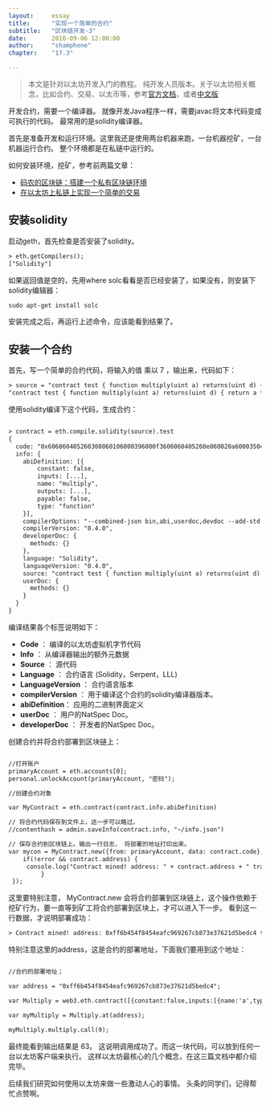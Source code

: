 ```yaml
---
layout: 	essay
title: 		"实现一个简单的合约"
subtitle: 	"区块链开发-3"
date: 		2016-09-06 12:00:00
author: 	"shamphone"
chapter:	"17.3"

---
```


> 本文是针对以太坊开发入门的教程。 纯开发人员版本。关于以太坊相关概念，比如合约、交易、以太币等，参考[官方文档](https://github.com/ethereum/go-ethereum/wiki/Contracts-and-Transactions)，或者[中文版](http://wangxiaoming.com/blog/archives/)

开发合约，需要一个编译器。 就像开发Java程序一样，需要javac将文本代码变成可执行的代码。 最常用的是solidity编译器。

首先是准备开发和运行环境。这里我还是使用两台机器来跑，一台机器挖矿，一台机器运行合约。 整个环境都是在私链中运行的。 

如何安装环境，挖矿，参考前两篇文章：

- [码农的区块链：搭建一个私有区块链环境](/essay/2016/09/02/ethereum-1/)
- [在以太坊上私链上实现一个简单的交易](/essay/2016/09/04/ethereum-2/)

##  安装solidity

启动geth，首先检查是否安装了solidity。

```hbs
> eth.getCompilers();
["Solidity"]
```

如果返回值是空的，先用where solc看看是否已经安装了，如果没有，则安装下solidity编辑器：

```hbs
sudo apt-get install solc
```

安装完成之后，再运行上述命令，应该能看到结果了。 


## 安装一个合约

首先，写一个简单的合约代码，将输入的值 乘以 7 ，输出来，代码如下：

```hbs
> source = "contract test { function multiply(uint a) returns(uint d) { return a * 7; } }"
"contract test { function multiply(uint a) returns(uint d) { return a * 7; } }"
```

使用solidity编译下这个代码，生成合约：

```hbs

> contract = eth.compile.solidity(source).test
{
  code: "0x606060405260308060106000396000f3606060405260e060020a6000350463c6888fa18114601c575b6002565b346002576007600435026060908152602090f3",
  info: {
    abiDefinition: [{
        constant: false,
        inputs: [...],
        name: "multiply",
        outputs: [...],
        payable: false,
        type: "function"
    }],
    compilerOptions: "--combined-json bin,abi,userdoc,devdoc --add-std --optimize",
    compilerVersion: "0.4.0",
    developerDoc: {
      methods: {}
    },
    language: "Solidity",
    languageVersion: "0.4.0",
    source: "contract test { function multiply(uint a) returns(uint d) { return a * 7; } }",
    userDoc: {
      methods: {}
    }
  }
}

```

编译结果各个标签说明如下：

- **Code** ： 编译的以太坊虚拟机字节代码
- **Info** ： 从编译器输出的额外元数据
- **Source** ： 源代码
- **Language** ： 合约语言 (Solidity，Serpent，LLL)
- **LanguageVersion** ： 合约语言版本
- **compilerVersion** ： 用于编译这个合约的solidity编译器版本。
- **abiDefinition**： 应用的二进制界面定义
- **userDoc** ： 用户的NatSpec Doc。
- **developerDoc** ： 开发者的NatSpec Doc。

 创建合约并将合约部署到区块链上：

```hbs

//打开账户
primaryAccount = eth.accounts[0];
personal.unlockAccount(primaryAccount, "密码");

//创建合约对象

var MyContract = eth.contract(contract.info.abiDefinition)

// 将合约代码保存到文件上，这一步可以略过。 
//contenthash = admin.saveInfo(contract.info, "~/info.json")

// 保存合约到区块链上。输出一行日志， 将部署的地址打印出来。 
var mycon = MyContract.new({from: primaryAccount, data: contract.code}, function(error, contract){
	if(!error && contract.address) {
	 console.log("Contract mined! address: " + contract.address + " transactionHash: " + contract.transactionHash);
		 }
 });

```

这里要特别注意， MyContract.new 会将合约部署到区块链上，这个操作依赖于挖矿行为，要一直等到矿工将合约部署到区块上，才可以进入下一步。
看到这一行数据，才说明部署成功：

```hbs
> Contract mined! address: 0xff6b454f8454eafc969267cb873e37621d5bedc4 transactionHash: 0xffec10839c9939b2fdd23f2bb9156cf513e239b0862e53fa067f8c116e75cb21
```

特别注意这里的address，这是合约的部署地址，下面我们要用到这个地址：

```hbs

//合约的部署地址；

var address = "0xff6b454f8454eafc969267cb873e37621d5bedc4";

var Multiply = web3.eth.contract([{constant:false,inputs:[{name:'a',type:'uint256'}],name:'multiply',outputs:[{name:'d',type:'uint256'}],type:'function'}]);

var myMultiply = Multiply.at(address);

myMultiply.multiply.call(9);

```

最终能看到输出结果是 63。 这说明调用成功了。而这一块代码，可以放到任何一台以太坊客户端来执行。 这样以太坊最核心的几个概念，在这三篇文档中都介绍完毕。 

后续我们研究如何使用以太坊来做一些激动人心的事情。 头条的同学们，记得帮忙点赞啊。 

